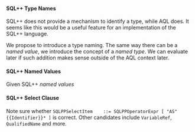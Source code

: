 #### SQL++ Type Names

SQL++ does not provide a mechanism to identify a type, while AQL does. It seems like this would be a useful feature for an implementation of the SQL++ language.

We propose to introduce a type naming. The same way there can be a *named value*, we introduce the concept of a *named type*. We can evaluate later if such addition makes sense outside of the AQL context later.

#### SQL++ Named Values

Given SQL++ *named values*

#### SQL++ Select Clause

Note sure whether `SQLPPSelectItem    ::= SQLPPOperatorExpr [ "AS" {{Identifier}}* ]` is correct. Other candidates include `VariableRef`, `QualifiedName` and more.